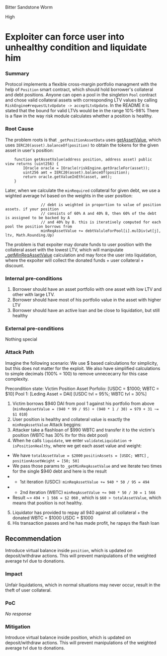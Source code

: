 Bitter Sandstone Worm

High

# Exploiter can force user into unhealthy condition and liquidate him

### Summary

Protocol implements a flexible cross-margin portfolio managment with the help of `Position` smart contract, which should hold borrower's collateral and debt positions. 
Anyone can open a pool in the singleton `Pool` contract and chose valid collateral assets with corresponding LTV values by calling `RiskEngine#requestLtvUpdate -> acceptLtvUpdate`. In the README it is stated that the bound for valid LTVs would be in the range 10%-98%
There is a flaw in the way risk module calculates whether a position is healthy. 

### Root Cause

The problem roots is that `_getPositionAssetData` uses [getAssetValue](https://github.com/sherlock-audit/2024-08-sentiment-v2/blob/0b472f4bffdb2c7432a5d21f1636139cc01561a5/protocol-v2/src/RiskModule.sol#L183-L185), which uses `IERC20(asset).balanceOf(position)` to obtain the tokens for the given asset in user's position:
```solidity
    function getAssetValue(address position, address asset) public view returns (uint256) {
        IOracle oracle = IOracle(riskEngine.getOracleFor(asset));
        uint256 amt = IERC20(asset).balanceOf(position);
        return oracle.getValueInEth(asset, amt);
    }
```
Later, when we calculate the `minRequired` collateral for given debt, we use a wighted average tvl based on the weights in the user position:
```solidity
                // debt is weighted in proportion to value of position assets. if your position
                // consists of 60% A and 40% B, then 60% of the debt is assigned to be backed by A
                // and 40% by B. this is iteratively computed for each pool the position borrows from
                minReqAssetValue += debtValuleForPool[i].mulDiv(wt[j], ltv, Math.Rounding.Up)
```
The problem is that expoiter may donate funds to user position with the collateral asset with the lowest LTV, which will manipulate [_getMinReqAssetValue](https://github.com/sherlock-audit/2024-08-sentiment-v2/blob/0b472f4bffdb2c7432a5d21f1636139cc01561a5/protocol-v2/src/RiskModule.sol#L250) calculation and may force the user into liquidation, where the expoiter will collect the donated funds + user collateral + discount.

### Internal pre-conditions

1. Borrower should have an asset portfolio with one asset with low LTV and other with large LTV.
2. Borrower should have most of his portfolio value in the asset with higher LTV 
3. Borrower should have an active loan and be close to liquidation, but still healthy

### External pre-conditions

Nothing special

### Attack Path

Imagine the following scenario:
We use $ based calculations for simplicity, but this does not matter for the exploit.
We also have simplified calculations to simple decimals (100% = 100) to remove unnececarry for this case complexity.

Precondition state:
Victim Position Asset Porfolio: [USDC = $1000; WBTC = $10]
Pool 1: [Leding Asset = DAI] [USDC tvl = 95%; WBTC tvl = 30%]

1. Victim borrows $940 DAI from pool 1 against his portfolio from above (`minReqAssetValue = (940 * 99 / 95) + (940 * 1 / 30) = 979 + 31 ~= $1 010`)
2. User position is healthy and collateral value is exactly the `minReqAssetValue`
Attack beggins:
3. Attacker take a flashloan of $990 WBTC and transfer it to the victim's position (WBTC has 30% ltv for this debt pool)
4. When he calls `liquidate`, we enter `validateLiquidation` -> `isPositionHealthy`, where we get each asset value and weight:
- We have  `totalAssetValue = $2000` `positinAssets = [USDC; WBTC]` , `positionAssetWeight = [50; 50]`
- We  pass those params to `_getMinReqAssetValue` and we iterate two times for the single $940 debt and here is the result
-  - 1st iteration (USDC): `minReqAssetValue += 940 * 50 / 95 = 494`
-  - 2nd iteration (WBTC) `minReqAssetValue += 940 * 50 / 30 = 1 566`
-  Result ~= `494 + 1 566 = $2 060` , which is `$60 > totalAssetValue`, which means that position is not healthy.
5. Liquidator has provided to repay all 940 against all collateral + the donated WBTC = $1000 USDC + $1000
6. His transaction passes and he has made profit, he rapays the flash loan

## Recommendation

Introduce virtual balance inside `position`, which is updated on deposit/withdraw actions. This will prevent manipulations of the weighted average tvl due to donations.

### Impact

Unfair liquidations, which in normal situations may never occur, result in the theft of user collateral.

### PoC

_No response_

### Mitigation

Introduce virtual balance inside position, which is updated on deposit/withdraw actions. This will prevent manipulations of the weighted average tvl due to donations. 
